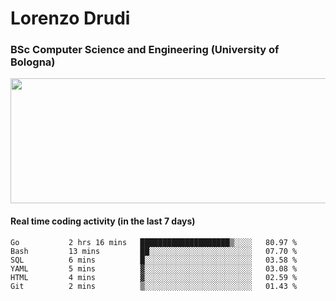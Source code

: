 # Lorenzo Drudi
### BSc Computer Science and Engineering (University of Bologna)

<img src="https://github-readme-stats-tau-rust-81.vercel.app///api?username=LorenzoDrudi&count_private=true&show_icons=true&theme=gruvbox" height=200px width=550px>

<!---Use wakatime plugins to track the coding time--->
#### Real time coding activity (in the last 7 days)
<!--START_SECTION:waka-->

```text
Go           2 hrs 16 mins   ████████████████████▒░░░░   80.97 %
Bash         13 mins         ██░░░░░░░░░░░░░░░░░░░░░░░   07.70 %
SQL          6 mins          █░░░░░░░░░░░░░░░░░░░░░░░░   03.58 %
YAML         5 mins          ▓░░░░░░░░░░░░░░░░░░░░░░░░   03.08 %
HTML         4 mins          ▓░░░░░░░░░░░░░░░░░░░░░░░░   02.59 %
Git          2 mins          ▒░░░░░░░░░░░░░░░░░░░░░░░░   01.43 %
```

<!--END_SECTION:waka-->
